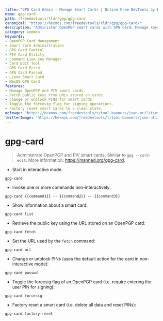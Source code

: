 ```yaml
---
title: "GPG Card Admin - Manage Smart Cards | Online Free DevTools by Hexmos"
name: gpg-card
path: /freedevtools/tldr/gpg/gpg-card
canonical: "https://hexmos.com/freedevtools/tldr/gpg/gpg-card/"
description: "Administer OpenPGP smart cards with GPG Card. Manage keys, URLs, and PINs directly from the command line. Free online tool, no registration required."
category: common
keywords:
- OpenPGP Card Management
- Smart Card Administration
- GPG Card Control
- PIV Card Utility
- Command Line Key Manager
- Card Edit Tool
- GPG Card Fetch
- GPG Card Passwd
- Linux Smart Card
- MacOS GPG Card
features:
- Manage OpenPGP and PIV smart cards.
- Fetch public keys from URLs stored on cards.
- Change or unblock PINs for smart cards.
- Toggle the forcesig flag for signing operations.
- Factory reset smart cards to a clean state.
ogImage: "https://hexmos.com/freedevtools/t/tool-banners/json-utilities-banner.png"
twitterImage: "https://hexmos.com/freedevtools/t/tool-banners/json-utilities-banner.png"
---
```


# gpg-card

> Administrate OpenPGP and PIV smart cards.
> Similar to `gpg --card-edit`.
> More information: <https://manned.org/gpg-card>.

- Start in interactive mode:

`gpg-card`

- Invoke one or more commands non-interactively:

`gpg-card {{command1}} -- {{command2}} -- {{command3}}`

- Show information about a smart card:

`gpg-card list`

- Retrieve the public key using the URL stored on an OpenPGP card:

`gpg-card fetch`

- Set the URL used by the `fetch` command:

`gpg-card url`

- Change or unblock PINs (uses the default action for the card in non-interactive mode):

`gpg-card passwd`

- Toggle the forcesig flag of an OpenPGP card (i.e. require entering the user PIN for signing):

`gpg-card forcesig`

- Factory reset a smart card (i.e. delete all data and reset PINs):

`gpg-card factory-reset`
